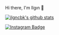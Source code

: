 
Hi there, I'm Ilgın :purple_heart:

[![ilgncbk's github stats](https://github-readme-stats.vercel.app/api?username=ilgncbk&count_private=true&show_icons=true&theme=radical&hide_rank=false)](https://github.com/anuraghazra/github-readme-stats)

[![Instagram Badge](https://img.shields.io/badge/-Instagram-7D3C98?style=flat-quare&labelColor=7D3C98&logo=instagram&logoColor=white&link=link)](https://www.instagram.com/ilgncbk/) 



